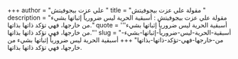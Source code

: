 +++
author = "علي عزت بيجوفيتش "
title = "مقولة علي عزت بيجوفيتش "
description = "مقولة علي عزت بيجوفيتش : أسبقية الحرية ليس ضرورياً إثباتها بشيء من خارجها، فهي تؤكد ذاتها بذاتها."
quote = '''أسبقية الحرية ليس ضرورياً إثباتها بشيء من خارجها، فهي تؤكد ذاتها بذاتها.'''
slug = "أسبقية-الحرية-ليس-ضرورياً-إثباتها-بشيء-من-خارجها-فهي-تؤكد-ذاتها-بذاتها"
+++
أسبقية الحرية ليس ضرورياً إثباتها بشيء من خارجها، فهي تؤكد ذاتها بذاتها.
